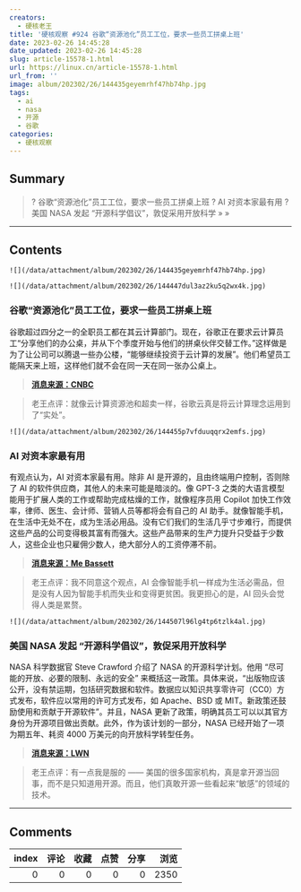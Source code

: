 ```yaml
---
creators:
  - 硬核老王
title: '硬核观察 #924 谷歌“资源池化”员工工位，要求一些员工拼桌上班'
date: 2023-02-26 14:45:28
date_updated: 2023-02-26 14:45:28
slug: article-15578-1.html
url: https://linux.cn/article-15578-1.html
url_from: ''
image: album/202302/26/144435geyemrhf47hb74hp.jpg
tags:
  - ai
  - nasa
  - 开源
  - 谷歌
categories:
  - 硬核观察
---
```


## Summary

> ? 谷歌“资源池化”员工工位，要求一些员工拼桌上班
> ? AI 对资本家最有用
> ? 美国 NASA 发起 “开源科学倡议”，敦促采用开放科学
> » 
> »

***

<!-- more -->

## Contents

`![](/data/attachment/album/202302/26/144435geyemrhf47hb74hp.jpg)`

`![](/data/attachment/album/202302/26/144447dul3az2ku5q2wx4k.jpg)`

### 谷歌“资源池化”员工工位，要求一些员工拼桌上班

谷歌超过四分之一的全职员工都在其云计算部门。现在，谷歌正在要求云计算员工“分享他们的办公桌，并从下个季度开始与他们的拼桌伙伴交替工作。”这样做是为了让公司可以腾退一些办公楼，“能够继续投资于云计算的发展”。他们希望员工能隔天来上班，这样他们就不会在同一天在同一张办公桌上。

> 
> **[消息来源：CNBC](https://www.cnbc.com/2023/02/22/google-asks-some-employees-to-share-desks-amid-office-downsizing.html)**
> 
> 
> 

> 
> 老王点评：就像云计算资源池和超卖一样，谷歌云真是将云计算理念运用到了“实处”。
> 
> 
> 

`![](/data/attachment/album/202302/26/144455p7vfduuqqrx2emfs.jpg)`

### AI 对资本家最有用

有观点认为，AI 对资本家最有用。除非 AI 是开源的，且由终端用户控制，否则除了 AI 的软件供应商，其他人的未来可能是暗淡的。像 GPT-3 之类的大语言模型能用于扩展人类的工作或帮助完成枯燥的工作，就像程序员用 Copilot 加快工作效率，律师、医生、会计师、营销人员等都将会有自己的 AI 助手。就像智能手机，在生活中无处不在，成为生活必用品。没有它们我们的生活几乎寸步难行，而提供这些产品的公司变得极其富有而强大。这些产品带来的生产力提升只受益于少数人，这些企业也只雇佣少数人，绝大部分人的工资停滞不前。

> 
> **[消息来源：Me Bassett](https://mebassett.info/ai-useful-for-capitalist)**
> 
> 
> 

> 
> 老王点评：我不同意这个观点，AI 会像智能手机一样成为生活必需品，但是没有人因为智能手机而失业和变得更贫困。我更担心的是，AI 回头会觉得人类是累赘。
> 
> 
> 

`![](/data/attachment/album/202302/26/144507l96lg4tp6tzlk4al.jpg)`

### 美国 NASA 发起 “开源科学倡议”，敦促采用开放科学

NASA 科学数据官 Steve Crawford 介绍了 NASA 的开源科学计划。他用 “尽可能的开放、必要的限制、永远的安全” 来概括这一政策。具体来说，“出版物应该公开，没有禁运期，包括研究数据和软件。数据应以知识共享零许可（CC0）方式发布，软件应以常用的许可方式发布，如 Apache、BSD 或 MIT。新政策还鼓励使用和贡献于开源软件”。并且，NASA 更新了政策，明确其员工可以以其官方身份为开源项目做出贡献。此外，作为该计划的一部分，NASA 已经开始了一项为期五年、耗资 4000 万美元的向开放科学转型任务。

> 
> **[消息来源：LWN](https://lwn.net/Articles/923223/)**
> 
> 
> 

> 
> 老王点评：有一点我是服的 —— 美国的很多国家机构，真是拿开源当回事，而不是只知道用开源。而且，他们真敢开源一些看起来“敏感”的领域的技术。
> 
> 
>

***

## Comments


|   index |   评论 |   收藏 |   点赞 |   分享 |   浏览 |
|--------:|-------:|-------:|-------:|-------:|-------:|
|       0 |      0 |      0 |      0 |      0 |   2350 |
